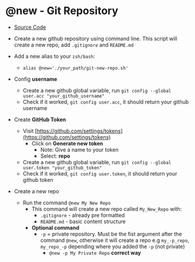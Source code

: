 # @new - Git Repository

- [Source Code](https://github.com/Roger-Takeshita/Shell-Script/blob/master/git-new-repo.sh)
- Create a new github repository using command line. This script will create a new repo, add `.gitignore` and `README.md`

- Add a new alias to your `zsh/bash`:

  - `alias @new='./your_path/git-new-repo.sh'`

- Config **username**

  - Create a new github global variable, run `git config --global user.acc "your_github_username"`
  - Check if it worked, `git config user.acc`, it should return your github username

- Create **GitHub Token**

  - Visit [https://github.com/settings/tokens](https://github.com/settings/tokens)
    - Click on **Generate new token**
      - Note: Give a name to your token
      - Select: **repo**
  - Create a new github global variable, run `git config --global user.token "your_github_token"`
  - Check if it worked, `git config user.token`, it should return your github token

- Create a new repo
  - Run the command `@new My New Repo`
    - This command will create a new repo called `My_New_Repo` with:
      - `.gitignore` - already pre formatted
      - `README.md` - basic content structure
    - **Optional command**
      - `-p` = private repository. Must be the fist argument after the command `@new`, otherwise it will create a repo e.g `my_-p_repo`, `my_repo_-p` depending where you added the `-p` (not private)
        - `@new -p My Private Repo` **correct way**

